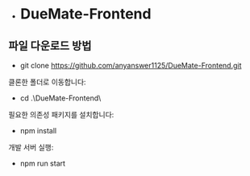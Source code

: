 - # DueMate-Frontend

## 파일 다운로드 방법

- git clone https://github.com/anyanswer1125/DueMate-Frontend.git

클론한 폴더로 이동합니다:

- cd .\DueMate-Frontend\


필요한 의존성 패키지를 설치합니다:

- npm install

개발 서버 실행:

- npm run start

